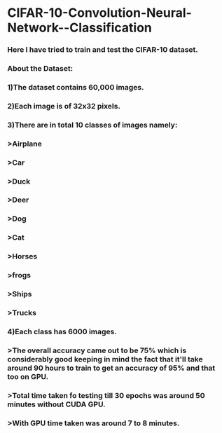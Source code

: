 # CIFAR-10-Convolution-Neural-Network--Classification
### Here I have tried to train and test the CIFAR-10 dataset.
### About the Dataset:
### 1)The dataset contains 60,000 images.
### 2)Each image is of 32x32 pixels.
### 3)There are in total 10 classes of images namely:
###   >Airplane
###   >Car
###   >Duck
###   >Deer
###   >Dog
###   >Cat
###   >Horses
###   >frogs
###   >Ships
###   >Trucks
### 4)Each class has 6000 images.

### >The overall accuracy came out to be 75% which is considerably good keeping in mind the fact that it'll take around 90 hours to train to get an accuracy of 95% and that too on GPU.
### >Total time taken fo testing till 30 epochs was around 50 minutes without CUDA GPU.
### >With GPU time taken was around 7 to 8 minutes.
